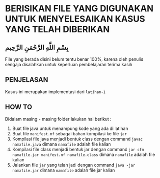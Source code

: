 # BERISIKAN FILE YANG DIGUNAKAN UNTUK MENYELESAIKAN KASUS YANG TELAH DIBERIKAN

## بِسْمِ اللَّهِ الرَّحْمَنِ الرَّحِيم  

File yang berada disini belum tentu benar 100%, karena oleh penulis sengaja disalahkan
untuk keperluan pembelajaran
terima kasih

## PENJELASAN

Kasus ini merupakan implementasi dari `latihan-1`


## HOW TO

Didalam masing - masing folder lakukan hal berikut :

1. Buat file java untuk menampung kode yang ada di latihan
2. Buat file `manifest.mf` sebagai bahan kompilasi ke file `jar`
3. Kompilasi file java menjadi bentuk class dengan command `javac namafile.java` dimana `namafile` adalah file kalian
4. Kompilasi file class menjadi bentuk jar dengan command `jar cfm namafile.jar manifest.mf namafile.class` dimana `namafile` adalah file kalian
5. Jalankan file `jar` yang telah jadi dengan command `java -jar namafile.jar` dimana `namafile` adalah file jar kalian

